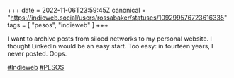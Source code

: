 +++
date = 2022-11-06T23:59:45Z
canonical = "https://indieweb.social/users/rossabaker/statuses/109299576723616335"
tags = [ "pesos", "indieweb" ]
+++

<p>I want to archive posts from siloed networks to my personal website.  I thought LinkedIn would be an easy start.  Too easy: in fourteen years, I never posted.  Oops.</p><p><a href="https://indieweb.social/tags/Indieweb" class="mention hashtag" rel="tag">#<span>Indieweb</span></a> <a href="https://indieweb.social/tags/PESOS" class="mention hashtag" rel="tag">#<span>PESOS</span></a></p>
